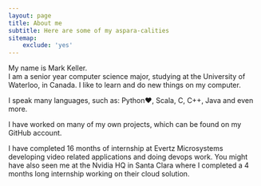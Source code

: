 ```yaml
---
layout: page
title: About me
subtitle: Here are some of my aspara-calities
sitemap:
    exclude: 'yes'
---
```


My name is Mark Keller.  
I am a senior year computer science major, studying at the University of Waterloo, in Canada. I like to learn and do new things on my computer.  

I speak many languages, such as: Python:heart:, Scala, C, C++, Java and even more.

I have worked on many of my own projects, which can be found on my GitHub account.

I have completed 16 months of internship at Evertz Microsystems developing video related applications and doing devops work.
You might have also seen me at the Nvidia HQ in Santa Clara where I completed a 4 months long internship working on their cloud solution.
